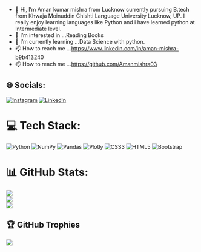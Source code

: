 - 👋 Hi, I’m Aman kumar mishra from Lucknow currently pursuing B.tech from Khwaja Moinuddin Chishti Language University Lucknow, UP. 
I really enjoy learning languages like Python and i have learned python at Intermediate level.
- 👀 I’m interested in ...Reading Books
- 🌱 I’m currently learning ...Data Science with python.
- 📫 How to reach me ...https://www.linkedin.com/in/aman-mishra-b9b413240
- 📫 How to reach me ...https://github.com/Amanmishra03

<!---
Amanmishra03/Amanmishra03 is a ✨ special ✨ repository because its `README.md` (this file) appears on your GitHub profile.
You can click the Preview link to take a look at your changes.
--->
## 🌐 Socials:
[![Instagram](https://img.shields.io/badge/Instagram-%23E4405F.svg?logo=Instagram&logoColor=white)](https://www.instagram.com/aman_mishra03/?igshid=ZDdkNTZiNTM=) [![LinkedIn](https://img.shields.io/badge/LinkedIn-%230077B5.svg?logo=linkedin&logoColor=white)](https://www.linkedin.com/in/aman-mishra-b9b413240/) 

# 💻 Tech Stack:
![Python](https://img.shields.io/badge/python-3670A0?style=for-the-badge&logo=python&logoColor=ffdd54) ![NumPy](https://img.shields.io/badge/numpy-%23013243.svg?style=plastic&logo=numpy&logoColor=white) ![Pandas](https://img.shields.io/badge/pandas-%23150458.svg?style=plastic&logo=pandas&logoColor=white) ![Plotly](https://img.shields.io/badge/Plotly-%233F4F75.svg?style=plastic&logo=plotly&logoColor=white) ![CSS3](https://img.shields.io/badge/css3-%231572B6.svg?style=for-the-badge&logo=css3&logoColor=white) ![HTML5](https://img.shields.io/badge/html5-%23E34F26.svg?style=for-the-badge&logo=html5&logoColor=white) ![Bootstrap](https://img.shields.io/badge/bootstrap-%23563D7C.svg?style=for-the-badge&logo=bootstrap&logoColor=white) 

# 📊 GitHub Stats:
![](https://github-readme-stats.vercel.app/api?username=Amanmishra03&theme=dark&hide_border=false&include_all_commits=false&count_private=false)<br/>
![](https://github-readme-streak-stats.herokuapp.com/?user=Amanmishra03&theme=dark&hide_border=false)<br/>
![](https://github-readme-stats.vercel.app/api/top-langs/?username=Amanmishra03&theme=dark&hide_border=false&include_all_commits=false&count_private=false&layout=compact)

## 🏆 GitHub Trophies
![](https://github-profile-trophy.vercel.app/?username=Amanmishra03&theme=gitdimmed&no-frame=true&no-bg=true&margin-w=4)



